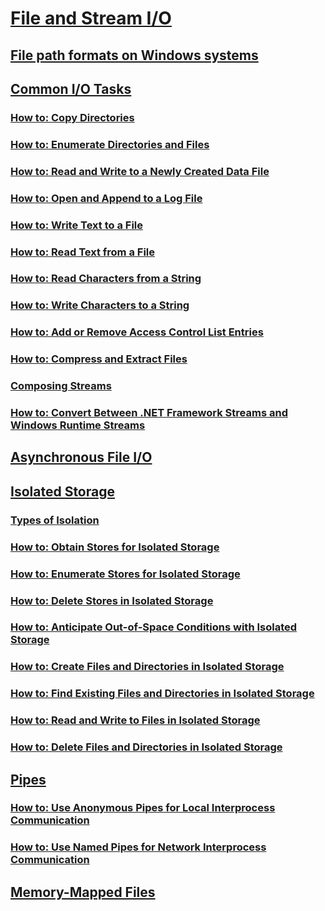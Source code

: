 # [File and Stream I/O](index.md)
## [File path formats on Windows systems](file-path-formats.md)
## [Common I/O Tasks](common-i-o-tasks.md)
### [How to: Copy Directories](how-to-copy-directories.md)
### [How to: Enumerate Directories and Files](how-to-enumerate-directories-and-files.md)
### [How to: Read and Write to a Newly Created Data File](how-to-read-and-write-to-a-newly-created-data-file.md)
### [How to: Open and Append to a Log File](how-to-open-and-append-to-a-log-file.md)
### [How to: Write Text to a File](how-to-write-text-to-a-file.md)
### [How to: Read Text from a File](how-to-read-text-from-a-file.md)
### [How to: Read Characters from a String](how-to-read-characters-from-a-string.md)
### [How to: Write Characters to a String](how-to-write-characters-to-a-string.md)
### [How to: Add or Remove Access Control List Entries](how-to-add-or-remove-access-control-list-entries.md)
### [How to: Compress and Extract Files](how-to-compress-and-extract-files.md)
### [Composing Streams](composing-streams.md)
### [How to: Convert Between .NET Framework Streams and Windows Runtime Streams](how-to-convert-between-dotnet-streams-and-winrt-streams.md)
## [Asynchronous File I/O](asynchronous-file-i-o.md)
## [Isolated Storage](isolated-storage.md)
### [Types of Isolation](types-of-isolation.md)
### [How to: Obtain Stores for Isolated Storage](how-to-obtain-stores-for-isolated-storage.md)
### [How to: Enumerate Stores for Isolated Storage](how-to-enumerate-stores-for-isolated-storage.md)
### [How to: Delete Stores in Isolated Storage](how-to-delete-stores-in-isolated-storage.md)
### [How to: Anticipate Out-of-Space Conditions with Isolated Storage](how-to-anticipate-out-of-space-conditions-with-isolated-storage.md)
### [How to: Create Files and Directories in Isolated Storage](how-to-create-files-and-directories-in-isolated-storage.md)
### [How to: Find Existing Files and Directories in Isolated Storage](how-to-find-existing-files-and-directories-in-isolated-storage.md)
### [How to: Read and Write to Files in Isolated Storage](how-to-read-and-write-to-files-in-isolated-storage.md)
### [How to: Delete Files and Directories in Isolated Storage](how-to-delete-files-and-directories-in-isolated-storage.md)
## [Pipes](pipe-operations.md)
### [How to: Use Anonymous Pipes for Local Interprocess Communication](how-to-use-anonymous-pipes-for-local-interprocess-communication.md)
### [How to: Use Named Pipes for Network Interprocess Communication](how-to-use-named-pipes-for-network-interprocess-communication.md)
## [Memory-Mapped Files](memory-mapped-files.md)
